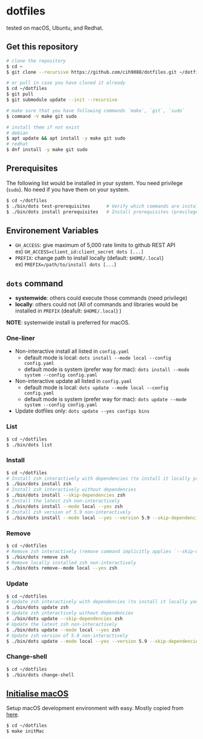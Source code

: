 # dotfiles
tested on macOS, Ubuntu, and Redhat.

## Get this repository

```bash
# clone the repository
$ cd ~
$ git clone --recursive https://github.com/cih9088/dotfiles.git ~/dotfiles

# or pull in case you have cloned it already
$ cd ~/dotfiles
$ git pull
$ git submodule update --init --recursive

# make sure that you have following commands `make`, `git`, `sudo`
$ command -V make git sudo

# install them if not exist
# debian
$ apt update && apt install -y make git sudo
# redhat
$ dnf install -y make git sudo
```

## Prerequisites
The following list would be installed in your system. You need privilege (`sudo`).
No need if you have them on your system.
```bash
$ cd ~/dotfiles
$ ./bin/dots test-prerequisites      # Verify which commands are installed
$ ./bin/dots install prerequisites   # Install prerequisites (previlege is needed)
```

## Environement Variables
- `GH_ACCESS`: give maximum of 5,000 rate limits to github REST API \
ex) `GH_ACCESS=client_id:client_secret dots [...]`
- `PREFIX`: change path to install locally (default: `$HOME/.local`) \
ex) `PREFIX=/path/to/install dots [...]`

## `dots` command

- **systemwide**: others could execute those commands (need privilege)
- **locally**: others could not (All of commands and libraries would be installed in `PREFIX` (deafult: `$HOME/.local`) )

**NOTE**: systemwide install is preferred for macOS.

### One-liner
- Non-interactive install all listed in `config.yaml`
  - default mode is local: `dots install --mode local --config config.yaml`
  - default mode is system (prefer way for mac): `dots install --mode system --config config.yaml`
- Non-interactive update all listed in `config.yaml`
  - default mode is local: `dots update --mode local --config config.yaml`
  - default mode is system (prefer way for mac): `dots update --mode system --config config.yaml`
- Update dotfiles only: `dots update --yes configs bins`

### List
```bash
$ cd ~/dotfiles
$ ./bin/dots list
```

### Install

```bash
$ cd ~/dotfiles
# Install zsh interactively with dependencies (to install it locally you must install dependencies as well)
$ ./bin/dots install zsh
# Install zsh interactively without dependencies
$ ./bin/dots install --skip-dependencies zsh
# Install the latest zsh non-interactively
$ ./bin/dots install --mode local --yes zsh
# Install zsh version of 5.9 non-interactively
$ ./bin/dots install --mode local --yes --version 5.9 --skip-dependencies zsh
```

### Remove

```bash
$ cd ~/dotfiles
# Remove zsh interactively (remove command implicitly applies `--skip-dependencies`)
$ ./bin/dots remove zsh
# Remove locally installed zsh non-interactively
$ ./bin/dots remove--mode local --yes zsh
```

### Update
```bash
$ cd ~/dotfiles
# Update zsh interactively with dependencies (to install it locally you must install dependencies as well)
$ ./bin/dots update zsh
# Update zsh interactively without dependencies
$ ./bin/dots update --skip-dependencies zsh
# Update the latest zsh non-interactively
$ ./bin/dots update --mode local --yes zsh
# Update zsh version of 5.9 non-interactively
$ ./bin/dots update --mode local --yes --version 5.9 --skip-dependencies zsh
```

### Change-shell
```bash
$ cd ~/dotfiles
$ ./bin/dots change-shell
```

## [Initialise macOS](https://github.com/donnemartin/dev-setup#osxprepsh-script)
Setup macOS development environment with easy. Mostly copied from [here](https://github.com/donnemartin/dev-setup).
```bash
$ cd ~/dotfiles
$ make initMac
```



<!-- ## Highligts -->
<!--  -->
<!-- ### List of Dev environment that would be installed -->
<!-- - installDevPython: [pyenv](https://github.com/pyenv/pyenv), [pyenv-virtualenv](https://github.com/pyenv/pyenv-virtualenv), [pyenv-virtualenvwrapper](https://github.com/pyenv/pyenv-virtualenvwrapper), python2, python3 -->
<!-- - installDevNodejs: [nodejs](https://nodejs.org/en/) -->
<!-- - installDevShell: [shellchecker](https://www.shellcheck.net/), [bash-language-client](https://github.com/mads-hartmann/bash-language-server) -->
<!-- - installDevC: [ccls](https://github.com/MaskRay/ccls) -->
<!-- - installDevGo: [goenv](https://github.com/syndbg/goenv), golang -->
<!-- - installDevAsdf: [asdf](https://github.com/asdf-vm/asdf) -->
<!--  -->
<!-- ### [zsh](https://github.com/tmux/tmux) -->
<!-- For more detailed information please refer [zshrc](https://github.com/cih9088/dotfiles/blob/master/zsh/zshrc) -->
<!-- - show tips: `$ tips` -->
<!--  -->
<!-- ### [prezto](https://github.com/sorin-ionescu/prezto) -->
<!-- For more detailed information please refer [zpreztorc](https://github.com/cih9088/dotfiles/blob/master/zsh/zpreztorc) -->
<!-- - imported modules \ -->
<!-- [environment](https://github.com/sorin-ionescu/prezto/tree/master/modules/environment) -->
<!-- , [terminal](https://github.com/sorin-ionescu/prezto/tree/master/modules/terminal) -->
<!-- , [editor](https://github.com/sorin-ionescu/prezto/tree/master/modules/editor) -->
<!-- , [history](https://github.com/sorin-ionescu/prezto/tree/master/modules/history) -->
<!-- , [directory](https://github.com/sorin-ionescu/prezto/tree/master/modules/directory) -->
<!-- , [spectrum](https://github.com/sorin-ionescu/prezto/tree/master/modules/spectrum) -->
<!-- , [utility](https://github.com/sorin-ionescu/prezto/tree/master/modules/utility) -->
<!-- , [completion](https://github.com/sorin-ionescu/prezto/tree/master/modules/completion) -->
<!-- , [fasd](https://github.com/sorin-ionescu/prezto/tree/master/modules/fasd) -->
<!-- , [git](https://github.com/sorin-ionescu/prezto/tree/master/modules/git) -->
<!-- , [archive](https://github.com/sorin-ionescu/prezto/tree/master/modules/archive) -->
<!-- , [rsync](https://github.com/sorin-ionescu/prezto/tree/master/modules/rsync) -->
<!-- , [ssh](https://github.com/sorin-ionescu/prezto/tree/master/modules/ssh) -->
<!-- , [tmux-xpanes](https://github.com/belak/prezto-contrib/tree/master/tmux-xpanes) -->
<!-- , [syntax-highlighting](https://github.com/sorin-ionescu/prezto/tree/master/modules/syntax-highlighting) -->
<!-- , [history-substring-search](https://github.com/sorin-ionescu/prezto/tree/master/modules/history-substring-search) -->
<!-- , [autosuggestions](https://github.com/sorin-ionescu/prezto/tree/master/modules/autosuggestions) -->
<!-- , [prompt](https://github.com/sorin-ionescu/prezto/tree/master/modules/prompt) -->
<!--  -->
<!-- ### [nvim](https://github.com/neovim/neovim) -->
<!-- For detailed information and plugins please refer [init.vim](https://github.com/cih9088/dotfiles/blob/master/vim/vimrc) -->
<!-- - Few settings automatically disabled with files larger than 50mb -->
<!-- - leader: <kbd>,</kbd> or <kbd>\\</kbd> -->
<!-- - nohighlight: <kbd>leader</kbd> + <kbd>Space</kbd> -->
<!-- - toggle paste mode: <kbd>F2</kbd> -->
<!-- - buffers -->
<!--     - new buffer: <kbd>Ctrl</kbd> + <kbd>b</kbd> -->
<!--     - close buffer: <kbd>leader</kbd> + <kbd>b</kbd> + <kbd>x</kbd> -->
<!--     - navigate buffer: <kbd>\]</kbd> + <kbd>b</kbd>, <kbd>\[</kbd> + <kbd>b</kbd> -->
<!--     - go back to previous buffer: <kbd>Ctrl</kbd> + <kbd>w</kbd> + <kbd>Tab</kbd> -->
<!-- - tabs -->
<!--     - new tab: <kbd>Ctrl</kbd> + <kbd>t</kbd> -->
<!--     - close tab: <kbd>leader</kbd> + <kbd>t</kbd> + <kbd>x</kbd> -->
<!--     - navigate tab: <kbd>\]</kbd> + <kbd>t</kbd>, <kbd>\[</kbd> + <kbd>t</kbd> -->
<!-- - splits -->
<!--     - navigate split: <kbd>Ctrl</kbd> + [ <kbd>h</kbd>, <kbd>j</kbd>, <kbd>k</kbd>, <kbd>l</kbd> ] -->
<!--     - horizontal split: <kbd>Ctrl</kbd> + <kbd>w</kbd> + <kbd>h</kbd> -->
<!--     - vertical split: <kbd>Ctrl</kbd> + <kbd>w</kbd> + <kbd>v</kbd> -->
<!--     - resize split: <kbd>&uparrow;</kbd>, <kbd>&downarrow;</kbd>, <kbd>&leftarrow;</kbd>, <kbd>&rightarrow;</kbd> -->
<!--     - equal split: <kbd>Ctrl</kbd> + <kbd>w</kbd> + <kbd>=</kbd> -->
<!-- - system clipboard -->
<!--     - yank to system clipboard: <kbd>leader</kbd> + <kbd>y</kbd> -->
<!--     - cut to system clipboard: <kbd>leader</kbd> + <kbd>x</kbd> -->
<!--     - paste from system clipboard: <kbd>leader</kbd> + <kbd>p</kbd> -->
<!-- - Redirect the output of a vim or external command into a scratch buffer: `:Redir hi` or `:Redir !ls -al` -->
<!-- - replace a word under the curser or visually select then -->
<!--     - <kbd>c</kbd> + <kbd>*</kbd> -->
<!--     - repeat: <kbd>.</kbd> -->
<!--     - skip: <kbd>n</kbd> -->
<!-- - terminal -->
<!--     - open terminal horizontally: `:TermHorizontal` -->
<!--     - open terminal vertically: `:TermVertical` -->
<!--     - open terminal in floating window: `:TermFloat` -->
<!--     - open terminal <kbd>leader</kbd> + <kbd>R</kbd> -->
<!-- - toggle conceal level: <kbd>y</kbd> + <kbd>o</kbd> + <kbd>a</kbd> -->
<!-- - simple calculator -->
<!--     - after visual selection: <kbd>Q</kbd> -->
<!-- - [vim-unimpaired](https://github.com/tpope/vim-unimpaired) -->
<!--     - navigate quickfix list: <kbd>\]</kbd> + <kbd>q</kbd>, <kbd>\[</kbd> + <kbd>q</kbd> -->
<!--     - navigate location list: <kbd>\]</kbd> + <kbd>l</kbd>, <kbd>\[</kbd> + <kbd>l</kbd> -->
<!--     - navigate SCM conflict: <kbd>\]</kbd> + <kbd>n</kbd>, <kbd>\[</kbd> + <kbd>n</kbd> -->
<!--     - toggle diff: <kbd>y</kbd> + <kbd>o</kbd> + <kbd>d</kbd> -->
<!--     - toggle relativenumber: <kbd>y</kbd> + <kbd>o</kbd> + <kbd>r</kbd> -->
<!--     - toggle number: <kbd>y</kbd> + <kbd>o</kbd> + <kbd>n</kbd> -->
<!--     - toggle wrap: <kbd>y</kbd> + <kbd>o</kbd> + <kbd>w</kbd> -->
<!-- - [vim-signify](https://github.com/mhinz/vim-signify) -->
<!--     - navigate hunk: <kbd>\]</kbd> + <kbd>c</kbd>, <kbd>\[</kbd> + <kbd>c</kbd> -->
<!-- - [vim-easy-aline](https://github.com/junegunn/vim-easy-align) -->
<!-- - [vim-fugitive](https://github.com/tpope/vim-fugitive) -->
<!--     - open Gstatus: <kbd>leader</kbd> + <kbd>G</kbd> -->
<!-- - [vista](https://github.com/liuchengxu/vista.vim) -->
<!--     - toggle tagbar: <kbd>leader</kbd> + <kbd>T</kbd> -->
<!-- - [coc.nvim](https://github.com/neoclide/coc.nvim): autocompletion and more -->
<!--     - navigate diagnostic: <kbd>\[</kbd> + <kbd>d</kbd>, <kbd>\]</kbd> + <kbd>d</kbd> -->
<!--     - go to definition: <kbd>g</kbd> + <kbd>d</kbd> -->
<!--     - go to implemtation: <kbd>g</kbd> + <kbd>i</kbd> -->
<!--     - preview document: <kbd>K</kbd> -->
<!--     - [ultisnips](https://github.com/SirVer/ultisnips): snippet -->
<!--         - expand or jump forward: <kbd>Ctrl</kbd> + <kbd>j</kbd> -->
<!--         - expand: <kbd>Ctrl</kbd> + <kbd>l</kbd> -->
<!--         - jump forward: <kbd>Ctrl</kbd> + <kbd>j</kbd> -->
<!--         - jump backward: <kbd>Ctrl</kbd> + <kbd>k</kbd> -->
<!-- [> - [deoplete](https://github.com/Shougo/deoplete.nvim): autocompletion <] -->
<!-- [>     - forward: <kbd>Tab</kbd> <] -->
<!-- [>     - backward: <kbd>Shift</kbd> + <kbd>Tab</kbd> <] -->
<!-- [> - [neosnippet](https://github.com/Shougo/neosnippet.vim): snippet <] -->
<!-- [>     - expand or jump: <kbd>Ctrl</kbd> + <kbd>k</kbd> <] -->
<!-- [>     - jump: <kbd>Tab</kbd> <] -->
<!-- - [fzf](https://github.com/junegunn/fzf.vim): fuzzy finder -->
<!--     - open Files: <kbd>leader</kbd> + <kbd>F</kbd> -->
<!--     - open ProjectFiles: <kbd>leader</kbd> + <kbd>P</kbd> -->
<!--     - open Buffers: <kbd>leader</kbd> + <kbd>B</kbd> -->
<!--     - open History: <kbd>leader</kbd> + <kbd>H</kbd> -->
<!--     - open Commits: <kbd>leader</kbd> + <kbd>C</kbd> -->
<!--     - open Blines: <kbd>leader</kbd> + <kbd>L</kbd> -->
<!-- - [vim-startify](https://github.com/mhinz/vim-startify): nice start -->
<!--     - open startify: <kbd>leader</kbd> + <kbd>S</kbd> -->
<!-- - [vim-sandwich](https://github.com/machakann/vim-sandwich): easy surrounding modification -->
<!--     - add surrounding: <kbd>s</kbd> + <kbd>a</kbd> + {motion/text object} + {addition} -->
<!--     - delete surrounding: <kbd>s</kbd> + <kbd>d</kbd> + {deletion} -->
<!--     - replace surrounding: <kbd>s</kbd> + <kbd>r</kbd> + {deletion} + {addition} -->
<!-- - [vim-dirvish](https://github.com/justinmk/vim-dirvish): file explore -->
<!--     - open dirvish: <kbd>-</kbd> -->
<!--     - reload: <kbd>g</kbd> + <kbd>r</kbd> -->
<!--     - go to home: <kbd>g</kbd> + <kbd>~</kbd> -->
<!--     - hide hiddden files: <kbd>g</kbd> + <kbd>h</kbd> -->
<!-- [> - [vim-rooter](https://github.com/airblade/vim-rooter): change pwd to project root. usefule with fzf <] -->
<!-- [>     - run rooter: <kbd>leader</kbd> + <kbd>R</kbd> <] -->
<!-- - [nerdcommenter](https://github.com/scrooloose/nerdcommenter): Comment out easily -->
<!--     - toggle comment: <kbd>leader</kbd> + <kbd>c</kbd> + <kbd>Space</kbd> -->
<!--     - invert comment: <kbd>leader</kbd> + <kbd>c</kbd> + <kbd>i</kbd> -->
<!--     - yank and comment: <kbd>leader</kbd> + <kbd>c</kbd> + <kbd>y</kbd> -->
<!-- - [auto-pair](https://github.com/jiangmiao/auto-pairs) -->
<!--     - insert parens purely: <kbd>Ctrl</kbd> + <kbd>v</kbd> + {paren} -->
<!-- [> - [splitjoin](https://github.com/AndrewRadev/splitjoin.vim) <] -->
<!-- [>     - split one-liner into multiple lines: <kbd>g</kbd> + <kbd>S</kbd> <] -->
<!-- [>     - join a block into single-line statement: <kbd>g</kbd> + <kbd>J</kbd> <] -->
<!--  -->
<!-- ### [tmux](https://github.com/tmux/tmux) -->
<!-- For more detailed information please refer [tmux.conf](https://github.com/cih9088/dotfiles/blob/master/tmux/tmux.conf) -->
<!-- - prefix: <kbd>Ctrl</kbd> + <kbd>a</kbd> -->
<!-- - detach: <kbd>prefix</kbd> + <kbd>d</kbd> -->
<!-- - reload config file: <kbd>prefix</kbd> + <kbd>r</kbd> -->
<!-- - go to pane with fzf: <kbd>prefix</kbd> + <kbd>0</kbd> -->
<!-- - window -->
<!--     - create new window: <kbd>prefix</kbd> + <kbd>c</kbd> -->
<!--     - kill current window: <kbd>prefix</kbd> + <kbd>X</kbd> -->
<!--     - navigate window: <kbd>prefix</kbd> + [ <kbd>1</kbd>, ..., <kbd>9</kbd> ] -->
<!--     - navigate window alternatively: <kbd>prefix</kbd> + <kbd>'</kbd> + {window index} -->
<!--     - rename window: <kbd>prefix</kbd> + <kbd>,</kbd> -->
<!--     - swap current window: <kbd>prefix</kbd> + [ <kbd>\<</kbd>, <kbd>\></kbd> ] -->
<!-- - pane -->
<!--     - split current pane vertically: <kbd>prefix</kbd> + <kbd>v</kbd> -->
<!--     - split current pane horizontally: <kbd>prefix</kbd> + <kbd>h</kbd> -->
<!--     - kill current pane: <kbd>prefix</kbd> + <kbd>x</kbd> -->
<!--     - navigate pane: <kbd>prefix</kbd> + [ <kbd>h</kbd>, <kbd>j</kbd>, <kbd>k</kbd>, <kbd>l</kbd> ] -->
<!--     - resize pane: <kbd>prefix</kbd> + [ <kbd>H</kbd>, <kbd>J</kbd>, <kbd>K</kbd>, <kbd>L</kbd> ] -->
<!--     - swap current pane: <kbd>prefix</kbd> + [ <kbd>[</kbd>, <kbd>]</kbd> ] -->
<!-- - copy mode -->
<!--     - enter copy mode: <kbd>prefix</kbd> + <kbd>enter</kbd> -->
<!--     - select region: <kbd>v</kbd> -->
<!--     - copy selected region: <kbd>y</kbd> -->
<!--     - append selected region to clipboard: <kbd>A</kbd> -->
<!--     - copy current line: <kbd>Y</kbd> -->
<!--     - copy from the cursor to the end of the line: <kbd>D</kbd> -->
<!-- - toggle -->
<!--     - synchronizing mode: <kbd>prefix</kbd> + <kbd>e</kbd> -->
<!--     - mouse mode: <kbd>prefix</kbd> + <kbd>m</kbd> -->
<!--     - maximizing pane: <kbd>prefix</kbd> + <kbd>z</kbd> -->
<!--     - advanced maximizing pane: <kbd>prefix</kbd> + <kbd>+</kbd> (require tmux version > 2.8) -->
<!--     - disable tmux: <kbd>F12</kbd> (useful in nested tmux) -->
<!-- - [tmux-resurrect](https://github.com/cih9088/tmux-resurrect) -->
<!--     - save tmux environment: <kbd>prefix</kbd> + <kbd>Ctrl</kbd> + <kbd>s</kbd> -->
<!--     - restore tmux environment: <kbd>prefix</kbd> + <kbd>Ctrl</kbd> + <kbd>r</kbd> -->
<!-- [> - renew environment variables (e.g. DISPLAY): <kbd>prefix</kbd> + <kbd>\$</kbd> <] -->

<!-- ## Issues -->
<!-- 1. ~~Showing following error message at the top of terminal when the zsh 5.5 +  started \ -->
<!--     `/var/folders/vp/15xrzrrj4sx0dd3k6gsv1hmw0000gn/T//prezto-fasd-cache.501.zsh:compctl:17: unknown condition code:`~~ -->
<!--     > [it is now fixed with zsh 5.6.1 + ](https://github.com/sorin-ionescu/prezto/issues/1569) -->
<!--  -->
<!-- 2. Showing abnormal font like below image -->
<!--     > ![abnormal font](https://imgur.com/wSb49GM.png) \ -->
<!--     > [nerd font](https://github.com/ryanoasis/nerd-fonts) patched font is needed or change `g:lightline#bufferline#enable_devcons` to 0 in `.vimrc` -->
<!--  -->
<!-- 3. vim colorscheme is somewhat weird -->
<!--     > run `truecolour-test` script if your terminal or terminal inside of tmux support truecolor. This should show smooth color transition if supported. [related issue](https://github.com/tmux/tmux/issues/1246) -->
<!--  -->
<!--     - true color supported \ -->
<!--     ![truecolor supported](https://imgur.com/Fnx9P2Y.png) -->
<!--     - true color not supported \ -->
<!--     ![truecolor not supported](https://imgur.com/vsOcuqx.png) -->
<!--  -->
<!-- 4. virtualenvwrapper is not installed propely. -->
<!--     > `pip install virtualenv` first -->
<!--  -->
<!-- 5. `make updateTPM` shows an error like `unknown variable: TMUX_PLUGIN_MANAGER_PATH` -->
<!--     > Completely quit tmux and try again ([pull](https://github.com/tmux-plugins/tpm/pull/186)) -->
<!--  -->
<!--  -->
<!-- ## TODO -->
